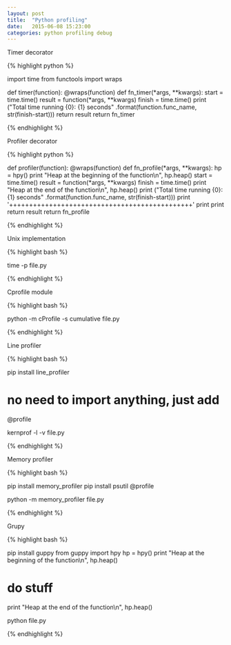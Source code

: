 ```yaml
---
layout: post
title:  "Python profiling"
date:   2015-06-08 15:23:00
categories: python profiling debug
---
```


Timer decorator

{% highlight python %}

import time
from functools import wraps


def timer(function):
    @wraps(function)
    def fn_timer(*args, **kwargs):
        start = time.time()
        result = function(*args, **kwargs)
        finish = time.time()
        print ("Total time running {0}: {1} seconds"
               .format(function.func_name, str(finish-start)))
        return result
    return fn_timer

{% endhighlight %}


Profiler decorator

{% highlight python %}

def profiler(function):
    @wraps(function)
    def fn_profile(*args, **kwargs):
        hp = hpy()
        print "Heap at the beginning of the function\n", hp.heap()
        start = time.time()
        result = function(*args, **kwargs)
        finish = time.time()
        print "Heap at the end of the function\n", hp.heap()
        print ("Total time running {0}: {1} seconds"
               .format(function.func_name, str(finish-start)))
        print '++++++++++++++++++++++++++++++++++++++++++++++'
        print
        print
        return result
    return fn_profile

{% endhighlight %}


Unix implementation

{% highlight bash %}

time -p file.py

{% endhighlight %}


Cprofile module

{% highlight bash %}

python -m cProfile -s cumulative file.py

{% endhighlight %}


Line profiler

{% highlight bash %}

pip install line_profiler
# no need to import anything, just add
@profile

kernprof -l -v file.py

{% endhighlight %}


Memory profiler

{% highlight bash %}

pip install memory_profiler
pip install psutil
@profile

python -m memory_profiler file.py

{% endhighlight %}


Grupy

{% highlight bash %}

pip install guppy
from guppy import hpy
hp = hpy()
print "Heap at the beginning of the function\n", hp.heap()
# do stuff
print "Heap at the end of the function\n", hp.heap()

python file.py

{% endhighlight %}